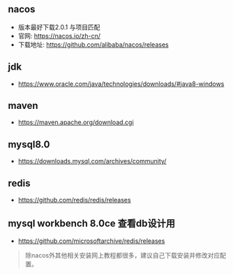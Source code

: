 ## nacos
- 版本最好下载2.0.1 与项目匹配
- 官网: https://nacos.io/zh-cn/
- 下载地址: https://github.com/alibaba/nacos/releases

## jdk

- https://www.oracle.com/java/technologies/downloads/#java8-windows

## maven

- https://maven.apache.org/download.cgi

## mysql8.0

- https://downloads.mysql.com/archives/community/

## redis

- https://github.com/redis/redis/releases

## mysql workbench 8.0ce  查看db设计用

- https://github.com/microsoftarchive/redis/releases

> 除nacos外其他相关安装网上教程都很多，建议自己下载安装并修改对应配置。